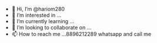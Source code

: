 - 👋 Hi, I’m @hariom280
- 👀 I’m interested in ...
- 🌱 I’m currently learning ...
- 💞️ I’m looking to collaborate on ...
- 📫 How to reach me ...8896212289 whatsapp and call me

<!---
hariom280/hariom280 is a ✨ special ✨ repository because its `README.md` (this file) appears on your GitHub profile.
You can click the Preview link to take a look at your changes.
--->
